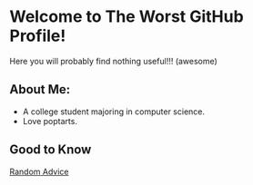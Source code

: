 # Welcome to The Worst GitHub Profile!

Here you will probably find nothing useful!!! (awesome)

## About Me:
- A college student majoring in computer science.
- Love poptarts.

## Good to Know
[Random Advice](https://github.com/X-Edition/X-Edition/blob/main/advice.md)
